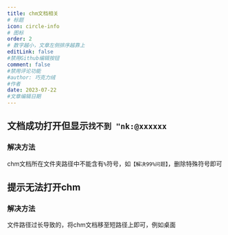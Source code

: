 ```yaml
---
title: chm文档相关
# 标题
icon: circle-info
# 图标
order: 2
# 数字越小，文章左侧排序越靠上
editLink: false
#禁用Github编辑按钮
comment: false
#禁用评论功能
#author: 巧克力绒
#作者
date: 2023-07-22
#文章编辑日期
---
```


## **文档成功打开但显示```找不到 "nk:@xxxxxx```**

### **解决方法**

chm文档所在文件夹路径中不能含有```%```符号，如```【解决99%问题】```，删除特殊符号即可


## **提示无法打开chm**

### **解决方法**
 
文件路径过长导致的，将chm文档移至短路径上即可，例如桌面